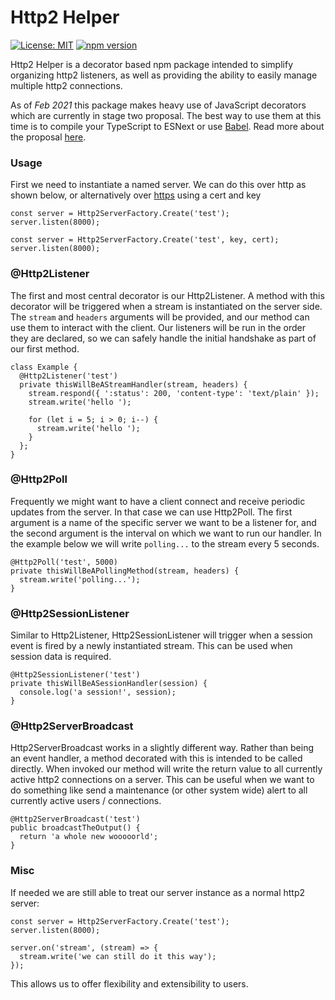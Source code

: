 # Http2 Helper
[![License: MIT](https://img.shields.io/badge/License-MIT-yellow.svg)](https://opensource.org/licenses/MIT)
[![npm version](https://badge.fury.io/js/http2-helper.svg)](https://badge.fury.io/js/http2-helper)

Http2 Helper is a decorator based npm package intended to simplify organizing http2 listeners, as well as providing 
the ability to easily manage multiple http2 connections.

As of *Feb 2021* this package makes heavy use of JavaScript decorators which are currently in stage two proposal. The
best way to use them at this time is to compile your TypeScript to ESNext or use 
[Babel](https://babeljs.io/docs/en/babel-plugin-proposal-decorators). Read more about the proposal [here](https://tc39.es/proposal-decorators/).

### Usage

First we need to instantiate a named server. We can do this over http as shown below, or alternatively over [https](https://nodejs.org/api/http2.html) using a cert
and key

```
const server = Http2ServerFactory.Create('test');
server.listen(8000);
```

```
const server = Http2ServerFactory.Create('test', key, cert);
server.listen(8000);
```

### @Http2Listener

The first and most central decorator is our Http2Listener. A method with this decorator will be triggered when a stream
is instantiated on the server side. The `stream` and `headers` arguments will be provided, and our method can use
them to interact with the client. Our listeners will be run in the order they are declared, so we can safely handle the
initial handshake as part of our first method.

```
class Example {
  @Http2Listener('test')
  private thisWillBeAStreamHandler(stream, headers) {
    stream.respond({ ':status': 200, 'content-type': 'text/plain' });
    stream.write('hello ');

    for (let i = 5; i > 0; i--) {
      stream.write('hello ');
    }
  };
}
```

### @Http2Poll

Frequently we might want to have a client connect and receive periodic updates from the server. In that case we can use
Http2Poll. The first argument is a name of the specific server we want to be a listener for, and the second argument is
the interval on which we want to run our handler. In the example below we will write `polling...` to the stream every
5 seconds.

```
@Http2Poll('test', 5000)
private thisWillBeAPollingMethod(stream, headers) {
  stream.write('polling...');
}
```

### @Http2SessionListener

Similar to Http2Listener, Http2SessionListener will trigger when a session event is fired by a newly instantiated stream.
This can be used when session data is required.

```
@Http2SessionListener('test')
private thisWillBeASessionHandler(session) {
  console.log('a session!', session);
}
```

### @Http2ServerBroadcast

Http2ServerBroadcast works in a slightly different way. Rather than being an event handler, a method decorated with this
is intended to be called directly. When invoked our method will write the return value to all currently 
active http2 connections on a server. This can be useful when we want to do something like send a maintenance 
(or other system wide) alert to all currently active users / connections.

```
@Http2ServerBroadcast('test')
public broadcastTheOutput() {
  return 'a whole new wooooorld';
}
```

### Misc

If needed we are still able to treat our server instance as a normal http2 server:

```
const server = Http2ServerFactory.Create('test');
server.listen(8000);

server.on('stream', (stream) => {
  stream.write('we can still do it this way');
});
```

This allows us to offer flexibility and extensibility to users.
